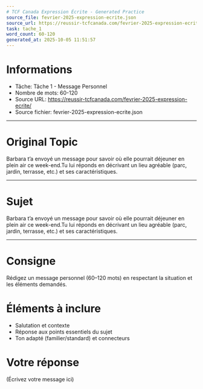 ```yaml
---
# TCF Canada Expression Écrite - Generated Practice
source_file: fevrier-2025-expression-ecrite.json
source_url: https://reussir-tcfcanada.com/fevrier-2025-expression-ecrite/
task: tache_1
word_count: 60-120
generated_at: 2025-10-05 11:51:57
---
```


# Informations
- Tâche: Tâche 1 - Message Personnel
- Nombre de mots: 60-120
- Source URL: https://reussir-tcfcanada.com/fevrier-2025-expression-ecrite/
- Source fichier: fevrier-2025-expression-ecrite.json

---

# Original Topic
Barbara t’a envoyé un message pour savoir où elle pourrait déjeuner en plein air ce week-end.Tu lui réponds en décrivant un lieu agréable (parc, jardin, terrasse, etc.) et ses caractéristiques.

---

# Sujet
Barbara t’a envoyé un message pour savoir où elle pourrait déjeuner en plein air ce week-end.Tu lui réponds en décrivant un lieu agréable (parc, jardin, terrasse, etc.) et ses caractéristiques.

---
# Consigne
Rédigez un message personnel (60–120 mots) en respectant la situation et les éléments demandés.

# Éléments à inclure
- Salutation et contexte
- Réponse aux points essentiels du sujet
- Ton adapté (familier/standard) et connecteurs

# Votre réponse
(Écrivez votre message ici)
